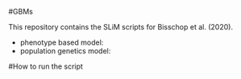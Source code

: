 #GBMs

This repository contains the SLiM scripts for Bisschop et al. (2020).

- phenotype based model:
- population genetics model:

#How to run the script